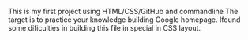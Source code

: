 This is my first project using HTML/CSS/GitHub and commandline
The target is to practice your knowledge building Google homepage.
Ifound some dificulties in building this file in special in CSS layout.